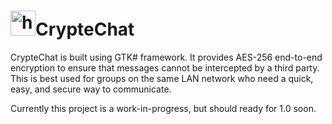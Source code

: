 # <img src="http://www3.canisius.edu/~nemetis/GitHub/CrypteChat/assets/CrypteChat_Icon.png" width="40" title="hover text">CrypteChat

CrypteChat is built using GTK# framework. It provides AES-256 end-to-end encryption to ensure that messages cannot be intercepted
by a third party. This is best used for groups on the same LAN network who need a quick, easy, and secure way to communicate.

Currently this project is a work-in-progress, but should ready for 1.0 soon.
